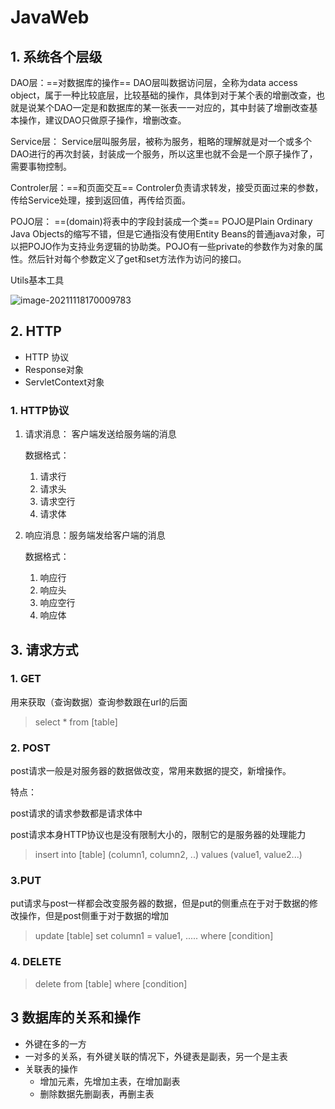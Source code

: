 # JavaWeb

## 1. 系统各个层级

DAO层：==对数据库的操作==
DAO层叫数据访问层，全称为data access object，属于一种比较底层，比较基础的操作，具体到对于某个表的增删改查，也就是说某个DAO一定是和数据库的某一张表一一对应的，其中封装了增删改查基本操作，建议DAO只做原子操作，增删改查。

Service层：
Service层叫服务层，被称为服务，粗略的理解就是对一个或多个DAO进行的再次封装，封装成一个服务，所以这里也就不会是一个原子操作了，需要事物控制。

Controler层：==和页面交互==
Controler负责请求转发，接受页面过来的参数，传给Service处理，接到返回值，再传给页面。

POJO层： ==(domain)将表中的字段封装成一个类==
POJO是Plain Ordinary Java Objects的缩写不错，但是它通指没有使用Entity Beans的普通java对象，可以把POJO作为支持业务逻辑的协助类。POJO有一些private的参数作为对象的属性。然后针对每个参数定义了get和set方法作为访问的接口。

Utils基本工具

![image-20211118170009783](https://kinvy-images.oss-cn-beijing.aliyuncs.com/Images/image-20211118170009783.png)







## 2. HTTP

- HTTP 协议
- Response对象
- ServletContext对象



### 1. HTTP协议

1. 请求消息： 客户端发送给服务端的消息

   数据格式：

   1. 请求行
   2. 请求头
   3. 请求空行
   4. 请求体

2. 响应消息：服务端发给客户端的消息

   数据格式：

   1. 响应行
   2. 响应头
   3. 响应空行
   4. 响应体





## 3. 请求方式

### 1. GET

用来获取（查询数据）查询参数跟在url的后面



> select *  from [table]



### 2. POST

post请求一般是对服务器的数据做改变，常用来数据的提交，新增操作。

特点：

post请求的请求参数都是请求体中

post请求本身HTTP协议也是没有限制大小的，限制它的是服务器的处理能力



> insert into [table] (column1, column2, ..) values (value1, value2...)



### 3.PUT

put请求与post一样都会改变服务器的数据，但是put的侧重点在于对于数据的修改操作，但是post侧重于对于数据的增加



> update [table] set column1 = value1, ..... where [condition]



### 4. DELETE



> delete from [table] where [condition]







## 3 数据库的关系和操作

- 外键在多的一方
- 一对多的关系，有外键关联的情况下，外键表是副表，另一个是主表
- 关联表的操作
  - 增加元素，先增加主表，在增加副表
  - 删除数据先删副表，再删主表



